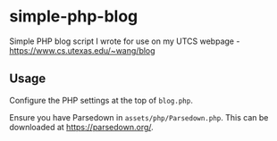 # simple-php-blog
Simple PHP blog script I wrote for use on my UTCS webpage - https://www.cs.utexas.edu/~wang/blog

## Usage

Configure the PHP settings at the top of `blog.php`.

Ensure you have Parsedown in `assets/php/Parsedown.php`. This can be downloaded at https://parsedown.org/.

